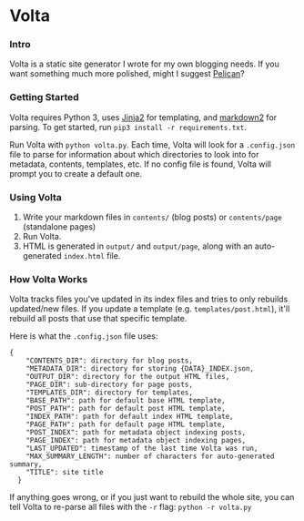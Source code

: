 # Volta

### Intro
Volta is a static site generator I wrote for my own blogging needs. If you want something much more polished, might I suggest [Pelican](https://github.com/getpelican/pelican)?

### Getting Started
Volta requires Python 3, uses [Jinja2](https://github.com/pallets/jinja) for templating, and [markdown2](https://github.com/trentm/python-markdown2) for parsing. To get started, run `pip3 install -r requirements.txt`.

Run Volta with `python volta.py`. Each time, Volta will look for a `.config.json` file to parse for information about which directories to look into for metadata, contents, templates, etc. If no config file is found, Volta will prompt you to create a default one.

### Using Volta
1. Write your markdown files in `contents/` (blog posts) or `contents/page` (standalone pages)
2. Run Volta.
3. HTML is generated in `output/` and `output/page`, along with an auto-generated `index.html` file.


### How Volta Works
Volta tracks files you've updated in its index files and tries to only rebuilds updated/new files. If you update a template (e.g. `templates/post.html`), it'll rebuild all posts that use that specific template.

Here is what the `.config.json` file uses:

```
{
    "CONTENTS_DIR": directory for blog posts,
    "METADATA_DIR": directory for storing {DATA}_INDEX.json,
    "OUTPUT_DIR": directory for the output HTML files,
    "PAGE_DIR": sub-directory for page posts,
    "TEMPLATES_DIR": directory for templates,
    "BASE_PATH": path for default base HTML template,
    "POST_PATH": path for default post HTML template,
    "INDEX_PATH": path for default index HTML template,
    "PAGE_PATH": path for default page HTML template,
    "POST_INDEX": path for metadata object indexing posts,
    "PAGE_INDEX": path for metadata object indexing pages,
    "LAST_UPDATED": timestamp of the last time Volta was run,
    "MAX_SUMMARY_LENGTH": number of characters for auto-generated summary,
    "TITLE": site title
  }
```

If anything goes wrong, or if you just want to rebuild the whole site, you can tell Volta to re-parse all files with the `-r` flag:
`python -r volta.py`